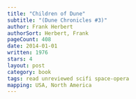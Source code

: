 ```yaml
---
title: "Children of Dune"
subtitle: "(Dune Chronicles #3)"
author: Frank Herbert
authorSort: Herbert, Frank
pageCount: 408
date: 2014-01-01
written: 1976
stars: 4
layout: post
category: book
tags: read unreviewed scifi space-opera
mapping: USA, North America
---
```

